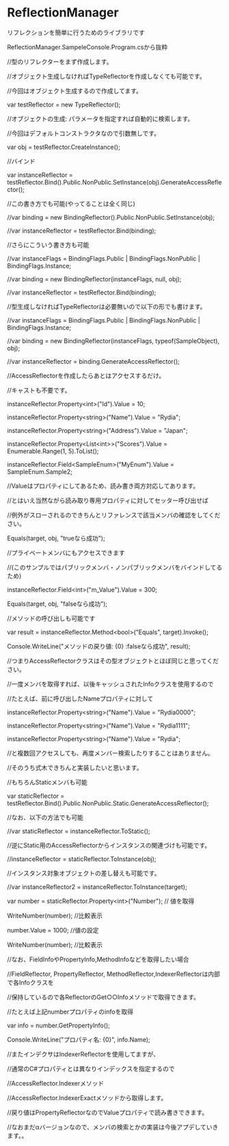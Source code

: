 # ReflectionManager
リフレクションを簡単に行うためのライブラリです

ReflectionManager.SampeleConsole.Program.csから抜粋

//型のリフレクターをまず作成します。

//オブジェクト生成しなければTypeReflectorを作成しなくても可能です。

//今回はオブジェクト生成するので作成してます。

var testReflector = new TypeReflector<SampleObject>();

//オブジェクトの生成: パラメータを指定すれば自動的に検索します。

//今回はデフォルトコンストラクタなので引数無しです。

var obj = testReflector.CreateInstance();

//バインド

var instanceReflector = testReflector.Bind().Public.NonPublic.SetInstance(obj).GenerateAccessReflector();

//この書き方でも可能(やってることは全く同じ)

//var binding = new BindingReflector().Public.NonPublic.SetInstance(obj);

//var instanceReflector = testReflector.Bind(binding);

//さらにこういう書き方も可能

//var instanceFlags = BindingFlags.Public | BindingFlags.NonPublic | BindingFlags.Instance;

//var binding = new BindingReflector(instanceFlags, null, obj);

//var instanceReflector = testReflector.Bind(binding);

//型生成しなければTypeReflectorは必要無いので以下の形でも書けます。

//var instanceFlags = BindingFlags.Public | BindingFlags.NonPublic | BindingFlags.Instance;

//var binding = new BindingReflector(instanceFlags, typeof(SampleObject), obj);

//var instanceReflector = binding.GenerateAccessReflector();

//AccessReflectorを作成したらあとはアクセスするだけ。

//キャストも不要です。

instanceReflector.Property&lt;int&gt;("Id").Value = 10;

instanceReflector.Property&lt;string&gt;("Name").Value = "Rydia";

instanceReflector.Property&lt;string&gt;("Address").Value = "Japan";

instanceReflector.Property&lt;List&lt;int&gt;&gt;("Scores").Value = Enumerable.Range(1, 5).ToList();

instanceReflector.Field&lt;SampleEnum&gt;("MyEnum").Value = SampleEnum.Sample2;

//Valueはプロパティにしてあるため、読み書き両方対応してあります。

//とはいえ当然ながら読み取り専用プロパティに対してセッター呼び出せば

//例外がスローされるのできちんとリファレンスで該当メンバの確認をしてください。

Equals(target, obj, "trueなら成功");

//プライベートメンバにもアクセスできます

//(このサンプルではパブリックメンバ・ノンパブリックメンバをバインドしてるため)

instanceReflector.Field&lt;int&gt;("m_Value").Value = 300;

Equals(target, obj, "falseなら成功");

//メソッドの呼び出しも可能です

var result = instanceReflector.Method&lt;bool&gt;("Equals", target).Invoke();

Console.WriteLine("メソッドの戻り値: {0} :falseなら成功", result);

//つまりAccessReflectorクラスはその型オブジェクトとほぼ同じと思ってください。

//一度メンバを取得すれば、以後キャッシュされたInfoクラスを使用するので

//たとえば、前に呼び出したNameプロパティに対して

instanceReflector.Property&lt;string&gt;("Name").Value = "Rydia0000";

instanceReflector.Property&lt;string&gt;("Name").Value = "Rydia1111";

instanceReflector.Property&lt;string&gt;("Name").Value = "Rydia";

//と複数回アクセスしても、再度メンバー検索したりすることはありません。

//そのうち式木できちんと実装したいと思います。

//もちろんStaticメンバも可能

var staticReflector = testReflector.Bind().Public.NonPublic.Static.GenerateAccessReflector();

//なお、以下の方法でも可能

//var staticReflector = instanceReflector.ToStatic();

//逆にStatic用のAccessReflectorからインスタンスの関連づけも可能です。

//instanceReflector = staticReflector.ToInstance(obj);

//インスタンス対象オブジェクトの差し替えも可能です。

//var instanceReflector2 = instanceReflector.ToInstance(target);

var number = staticReflector.Property&lt;int&gt;("Number"); // 値を取得

WriteNumber(number);        //比較表示

number.Value = 1000;        //値の設定

WriteNumber(number);        //比較表示

//なお、FieldInfoやPropertyInfo,MethodInfoなどを取得したい場合

//FieldReflector, PropertyReflector, MethodReflector,IndexerReflectorは内部で各Infoクラスを

//保持しているので各ReflectorのGet○○Infoメソッドで取得できます。

//たとえば上記numberプロパティのinfoを取得

var info = number.GetPropertyInfo();

Console.WriteLine("プロパティ名: {0}", info.Name);

//またインデクサはIndexerReflectorを使用してますが、

//通常のC#プロパティとは異なりインデックスを指定するので

//AccessReflector.Indexerメソッド

//AccessReflector.IndexerExactメソッドから取得します。

//戻り値はPropertyReflectorなのでValueプロパティで読み書きできます。

//なおまだαバージョンなので、メンバの検索とかの実装は今後アプデしていきます。。

